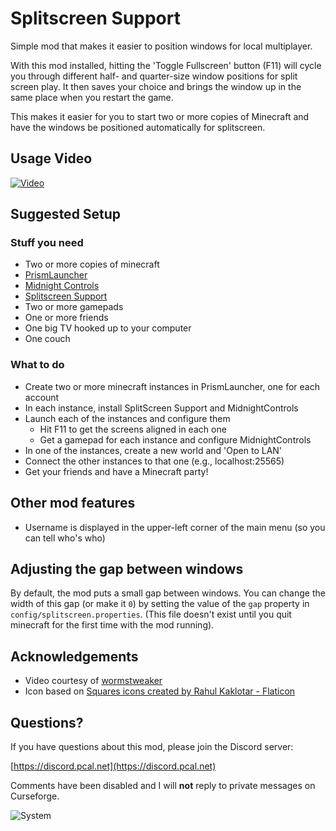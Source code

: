 # Splitscreen Support

Simple mod that makes it easier to position windows for local multiplayer.

With this mod installed, hitting the 'Toggle Fullscreen' button (F11) will cycle you through different half- and quarter-size
window positions for split screen play.  It then saves your choice and brings the window up in the same place when you
restart the game. 

This makes it easier for you to start two or more copies of Minecraft and have the windows be positioned automatically 
for splitscreen.

## Usage Video

[![Video](https://github.com/pcal43/splitscreen/blob/pcal/readme-updates/etc/movie-thumb.png?raw=true)](https://youtu.be/QtsTT2dEED0)

## Suggested Setup 

### Stuff you need
* Two or more copies of minecraft
* [PrismLauncher](https://prismlauncher.org/)
* [Midnight Controls](https://modrinth.com/mod/midnightcontrols)
* [Splitscreen Support](https://modrinth.com/mod/splitscreen)
* Two or more gamepads
* One or more friends
* One big TV hooked up to your computer
* One couch

### What to do
* Create two or more minecraft instances in PrismLauncher, one for each account
* In each instance, install SplitScreen Support and MidnightControls
* Launch each of the instances and configure them 
  * Hit F11 to get the screens aligned in each one
  * Get a gamepad for each instance and configure MidnightControls
* In one of the instances, create a new world and 'Open to LAN'
* Connect the other instances to that one (e.g., localhost:25565)
* Get your friends and have a Minecraft party!

## Other mod features
* Username is displayed in the upper-left corner of the main menu (so you can tell who's who)

## Adjusting the gap between windows
By default, the mod puts a small gap between windows.  You can change the width of this gap
(or make it `0`) by setting the value of the `gap` property in `config/splitscreen.properties`.
(This file doesn't exist until you quit minecraft for the first time with the mod running).

## Acknowledgements
* Video courtesy of [wormstweaker](https://www.youtube.com/@WORMSTweaker)
* Icon based on [Squares icons created by Rahul Kaklotar - Flaticon](https://www.flaticon.com/free-icons/squares)

## Questions?

If you have questions about this mod, please join the Discord server:

[https://discord.pcal.net](https://discord.pcal.net)

Comments have been disabled and I will **not** reply to private messages on Curseforge.

![System](https://github.com/pcal43/splitscreen/blob/main/etc/screenshot-0.png?raw=true)

